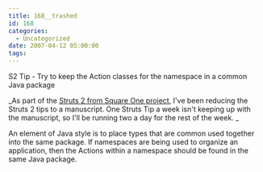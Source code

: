 ```yaml
---
title: 168__trashed
id: 168
categories:
  - Uncategorized
date: 2007-04-12 05:00:00
tags:
---
```


S2 Tip - Try to keep the Action classes for the namespace in a common Java package

_As part of the [Struts 2 from Square One project](http://code.google.com/p/sq1-struts2/), I've been reducing the Struts 2 tips to a manuscript. One Struts Tip a week isn't keeping up with the manuscript, so I'll be running two a day for the rest of the week.  _

An element of Java style is to place types that are common used together into the same package. If namespaces are being used to organize an application, then the Actions within a namespace should be found in the same Java package.